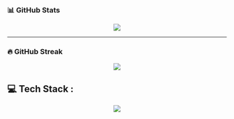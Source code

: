 
### 📊 GitHub Stats

<div align="center">
  <img src="https://github-readme-stats.vercel.app/api?username=philippeletug&show_icons=true&theme=tokyonight&border_radius=10&hide_border=true" />
</div>

---

### 🔥 GitHub Streak

<div align="center">
  <img src="https://streak-stats.demolab.com?user=philippeletug&theme=tokyonight&border_radius=10&locale=fr&short_numbers=true&date_format=j%20M%5B%20Y%5D" />
</div>

## 💻 Tech Stack :

<div align="center">
  <img src="https://skillicons.dev/icons?i=js,nodejs,express,vue,vite,html,css,tailwind,mysql,nginx,linux,windows,git,github,npm,vscode,notion&theme=dark" />
</div>

